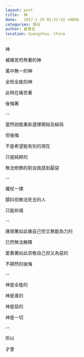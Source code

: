 ```yaml
---
layout: post
title:  神
date:   2017-1-19 02:22:43 +0800
categories: 随记
author: 崔秉龙
location: Guangzhou, China
---
```










神

被痛苦煎熬著的神

萬中無一的神

全知全能的神

此時在痛苦著

後悔著

--

當然祂能重新選擇開始及結局

但後悔

不是希望能有別的現在

只是純粹的

無法修飾的對自我感到厭惡

--

權杖一揮

顫抖但無法死去的人

只能祈禱

--

痛恨著如此像自己但又無能為力的

已然無法解釋

愛慕著如此崇敬自己但又為惡的

不期然的後悔

--

神是全能的

神是善的

神是惡的

神是一切

--

所以

才會